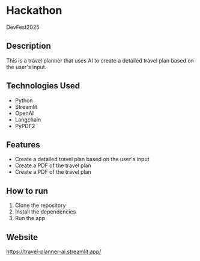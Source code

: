 # Hackathon

DevFest2025

## Description

This is a travel planner that uses AI to create a detailed travel plan based on the user's input.

## Technologies Used

- Python
- Streamlit
- OpenAI
- Langchain
- PyPDF2    

## Features

- Create a detailed travel plan based on the user's input
- Create a PDF of the travel plan
- Create a PDF of the travel plan

## How to run

1. Clone the repository
2. Install the dependencies
3. Run the app

## Website

https://travel-planner-ai.streamlit.app/
